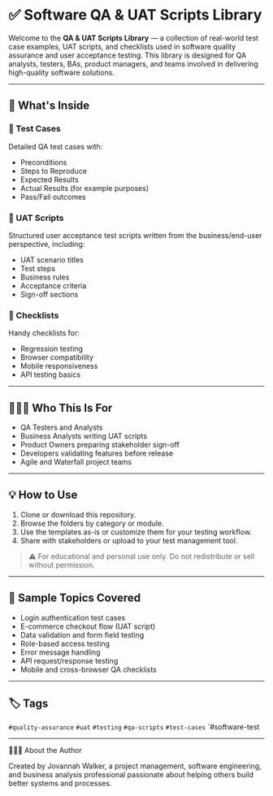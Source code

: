 # ✅ Software QA & UAT Scripts Library

Welcome to the **QA & UAT Scripts Library** — a collection of real-world test case examples, UAT scripts, and checklists used in software quality assurance and user acceptance testing. This library is designed for QA analysts, testers, BAs, product managers, and teams involved in delivering high-quality software solutions.

---

## 📁 What's Inside

### 📂 Test Cases
Detailed QA test cases with:
- Preconditions
- Steps to Reproduce
- Expected Results
- Actual Results (for example purposes)
- Pass/Fail outcomes

### 📂 UAT Scripts
Structured user acceptance test scripts written from the business/end-user perspective, including:
- UAT scenario titles
- Test steps
- Business rules
- Acceptance criteria
- Sign-off sections

### 📂 Checklists
Handy checklists for:
- Regression testing
- Browser compatibility
- Mobile responsiveness
- API testing basics

---

## 🧑🏽‍💻 Who This Is For

- QA Testers and Analysts
- Business Analysts writing UAT scripts
- Product Owners preparing stakeholder sign-off
- Developers validating features before release
- Agile and Waterfall project teams

---

## 💡 How to Use

1. Clone or download this repository.
2. Browse the folders by category or module.
3. Use the templates as-is or customize them for your testing workflow.
4. Share with stakeholders or upload to your test management tool.

> ⚠️ For educational and personal use only. Do not redistribute or sell without permission.

---

## 🔧 Sample Topics Covered

- Login authentication test cases  
- E-commerce checkout flow (UAT script)  
- Data validation and form field testing  
- Role-based access testing  
- Error message handling  
- API request/response testing  
- Mobile and cross-browser QA checklists

---

## 🏷️ Tags

`#quality-assurance` `#uat` `#testing` `#qa-scripts` `#test-cases` `#software-test

--- 

🙋🏽‍♀️ About the Author

Created by Jovannah Walker, a project management, software engineering, and business analysis professional passionate about helping others build better systems and processes.
